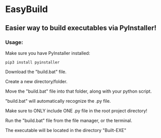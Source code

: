 # EasyBuild
<h2>Easier way to build executables via PyInstaller!</h2>

<h3>Usage:</h3>

Make sure you have PyInstaller installed:
```
pip3 install pyinstaller
```
<p>Download the "build.bat" file.</p>
<p>Create a new directory/folder.</p>
<p>Move the "build.bat" file into that folder, along with your python script.</p>
<p>"build.bat" will automatically recognize the .py file.</p>
<p></p>Make sure to ONLY include ONE .py file in the root project directory!</p>
<p> </p>
<p>Run the "build.bat" file from the file manager, or the terminal.</p>
<p>The executable will be located in the directory "Built-EXE"</p>
